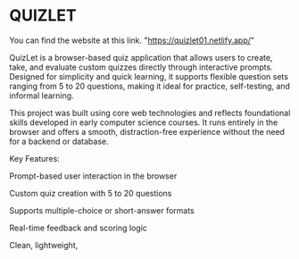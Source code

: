 # QUIZLET
You can find the website at this link. 
"https://quizlet01.netlify.app/"

QuizLet is a browser-based quiz application that allows users to create, take, and evaluate custom quizzes directly through interactive prompts. Designed for simplicity and quick learning, it supports flexible question sets ranging from 5 to 20 questions, making it ideal for practice, self-testing, and informal learning.

This project was built using core web technologies and reflects foundational skills developed in early computer science courses. It runs entirely in the browser and offers a smooth, distraction-free experience without the need for a backend or database.

Key Features:

Prompt-based user interaction in the browser

Custom quiz creation with 5 to 20 questions

Supports multiple-choice or short-answer formats

Real-time feedback and scoring logic

Clean, lightweight,
